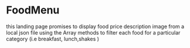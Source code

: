 # FoodMenu
this landing page promises to display food price description image from a local json file using the Array methods to filter each food for a particular category (i.e breakfast, lunch,shakes )
